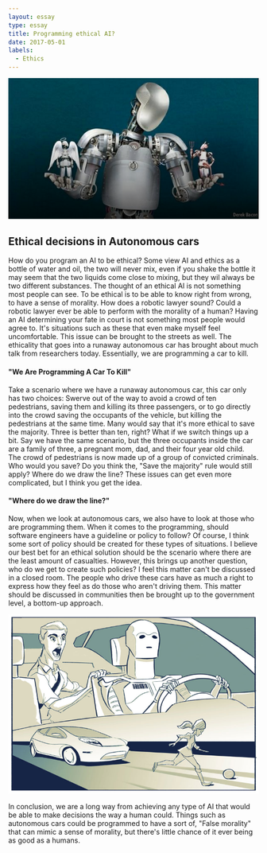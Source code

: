 ```yaml
---
layout: essay
type: essay
title: Programming ethical AI?
date: 2017-05-01
labels:
  - Ethics
---
```


<div class="ui large rounded images">
  <img class="ui image" src="../images/ethical-ai.png">
</div>

## Ethical decisions in Autonomous cars

How do you program an AI to be ethical? Some view AI and ethics as a bottle of water and oil, the two will never mix, even if you shake the bottle it may seem that the two liquids come close to mixing, but they wil always be two different substances. The thought of an ethical AI is not something most people can see. To be ethical is to be able to know right from wrong, to have a sense of morality. How does a robotic lawyer sound? Could a robotic lawyer ever be able to perform with the morality of a human? Having an AI determining your fate in court is not something most people would agree to. It's situations such as these that even make myself feel uncomfortable. This issue can be brought to the streets as well. The ethicality that goes into a runaway autonomous car has brought about much talk from researchers today. Essentially, we are programming a car to kill.

#### "We Are Programming A Car To Kill"

Take a scenario where we have a runaway autonomous car, this car only has two choices: Swerve out of the way to avoid a crowd of ten pedestrians, saving them and killing its three passengers, or to go directly into the crowd saving the occupants of the vehicle, but killing the pedestrians at the same time. Many would say that it's more ethical to save the majority. Three is better than ten, right? What if we switch things up a bit. Say we have the same scenario, but the three occupants inside the car are a family of three, a pregnant mom, dad, and their four year old child. The crowd of pedestrians is now made up of a group of convicted criminals. Who would you save? Do you think the, "Save the majority" rule would still apply? Where do we draw the line? These issues can get even more complicated, but I think you get the idea. 

#### "Where do we draw the line?"

Now, when we look at autonomous cars, we also have to look at those who are programming them. When it comes to the programming, should software engineers have a guideline or policy to follow? Of course, I think some sort of policy should be created for these types of situations. I believe our best bet for an ethical solution should be the scenario where there are the least amount of casualties. However, this brings up another question, who do we get to create such policies? I feel this matter can't be discussed in a closed room. The people who drive these cars have as much a right to express how they feel as do those who aren't driving them. This matter should be discussed in communities then be brought up to the government level, a bottom-up approach. 

<div class="ui large rounded images">
  <img class="ui image" src="../images/ai-driver.jpg">
</div>

In conclusion, we are a long way from achieving any type of AI that would be able to make decisions the way a human could. Things such as autonomous cars could be programmed to have a sort of, "False morality" that can mimic a sense of morality, but there's little chance of it ever being as good as a humans.